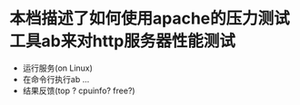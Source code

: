 # 本档描述了如何使用apache的压力测试工具ab来对http服务器性能测试
* 运行服务(on Linux)
* 在命令行执行ab ...
* 结果反馈(top ? cpuinfo? free?)
